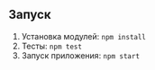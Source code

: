 ## Запуск

1. Установка модулей: `npm install`
2. Тесты: `npm test`
3. Запуск приложения: `npm start`
